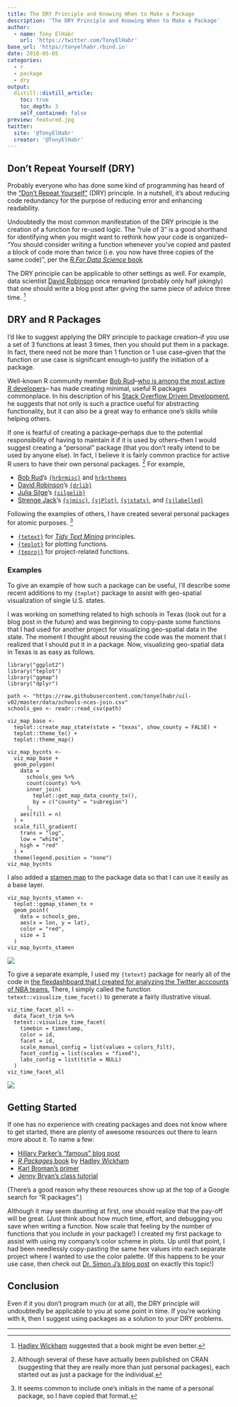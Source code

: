 ```yaml
---
title: The DRY Principle and Knowing When to Make a Package
description: 'The DRY Principle and Knowing When to Make a Package'
author:
  - name: Tony ElHabr
    url: 'https://twitter.com/TonyElHabr'
base_url: 'https//tonyelhabr.rbind.io'
date: 2018-05-05
categories:
  - r
  - package
  - dry
output: 
  distill::distill_article:
    toc: true
    toc_depth: 3
    self_contained: false
preview: featured.jpg
twitter:
  site: '@TonyElHabr'
  creator: '@TonyElHabr'
---
```



Don’t Repeat Yourself (DRY)
---------------------------

Probably everyone who has done some kind of programming has heard of the
[“Don’t Repeat
Yourself”](https://en.wikipedia.org/wiki/Don%27t_repeat_yourself) (DRY)
principle. In a nutshell, it’s about reducing code redundancy for the
purpose of reducing error and enhancing readability.

Undoubtedly the most common manifestation of the DRY principle is the
creation of a function for re-used logic. The “rule of 3” is a good
shorthand for identifying when you might want to rethink how your code
is organized– “You should consider writing a function whenever you’ve
copied and pasted a block of code more than twice (i.e. you now have
three copies of the same code)”, per the [*R For Data Science*
book](http://r4ds.had.co.nz/functions.html)

The DRY principle can be applicable to other settings as well. For
example, data scientist [David Robinson](https://twitter.com/drob) once
remarked (probably only half jokingly) that one should write a blog post
after giving the same piece of advice three time. [^1]

DRY and R Packages
------------------

I’d like to suggest applying the DRY principle to package creation–if
you use a set of 3 functions at least 3 times, then you should put them
in a package. In fact, there need not be more than 1 function or 1 use
case–given that the function or use case is significant enough–to
justify the initiation of a package.

Well-known R community member [Bob Rud](https://rud.is/b)–[who is among
the most active R
developers](https://rud.is/b/2018/04/04/exploring-r-bloggers-posts-with-the-feedly-api/)–
has made creating minimal, useful R packages commonplace. In his
description of his [Stack Overflow Driven
Development](https://rud.is/b/2017/09/28/sodd-stackoverflow-driven-development/),
he suggests that not only is such a practice useful for abstracting
functionality, but it can also be a great way to enhance one’s skills
while helping others.

If one is fearful of creating a package–perhaps due to the potential
responsibility of having to maintain it if it is used by others–then I
would suggest creating a “personal” package (that you don’t really
intend to be used by anyone else). In fact, I believe it is fairly
common practice for active R users to have their own personal packages.
[^2] For example,

-   [Bob Rud](http://rud.is/b)’s
    [`{hrbrmisc}`](https://github.com/hrbrmstr/hrbrmisc) and
    [`hrbrthemes`](https://github.com/hrbrmstr/hrbrthemes)
-   [David Robinson](http://varianceexplained.org)’s
    [`{drlib}`](https://github.com/dgrtwo/drlib)
-   [Julia Silge](https://juliasilge.com)’s
    [`{silgelib}`](https://github.com/juliasilge/silgelib)
-   [Strenge Jack](http://strengejacke.de)’s
    [`{sjmisc}`](https://github.com/strengejacke/sjmisc),
    [`{sjPlot}`](https://github.com/strengejacke/sjPlot),
    [`{sjstats}`](https://github.com/strengejacke/sjstats), and
    [`{sjlabelled}`](https://github.com/strengejacke/sjlabelled)

Following the examples of others, I have created several personal
packages for atomic purposes. [^3]

-   [`{tetext}`](https://github.com/tonyelhabr/tetext) for [*Tidy Text
    Mining*](https://www.tidytextmining.com/) principles.
-   [`{teplot}`](https://github.com/tonyelhabr/teplot) for plotting
    functions.
-   [`{teproj}`](https://github.com/tonyelhabr/teproj) for
    project-related functions.


### Examples

To give an example of how such a package can be useful, I’ll describe
some recent additions to my `{teplot}` package to assist with
geo-spatial visualization of single U.S. states.

I was working on something related to high schools in Texas (look out
for a blog post in the future) and was beginning to copy-paste some
functions that I had used for another project for visualizing
geo-spatial data in the state. The moment I thought about reusing the
code was the moment that I realized that I should put it in a package.
Now, visualizing geo-spatial data in Texas is as easy as follows.

``` {.r}
library("ggplot2")
library("teplot")
library("ggmap")
library("dplyr")

path <- "https://raw.githubusercontent.com/tonyelhabr/uil-v02/master/data/schools-nces-join.csv"
schools_geo <- readr::read_csv(path)

viz_map_base <-
  teplot::create_map_state(state = "texas", show_county = FALSE) +
  teplot::theme_te() +
  teplot::theme_map()

viz_map_bycnts <-
  viz_map_base +
  geom_polygon(
    data =
      schools_geo %>%
      count(county) %>%
      inner_join(
        teplot::get_map_data_county_tx(),
        by = c("county" = "subregion")
      ),
    aes(fill = n)
  ) +
  scale_fill_gradient(
    trans = "log",
    low = "white",
    high = "red"
  ) +
  theme(legend.position = "none")
viz_map_bycnts
```

I also added a [stamen
map](http://maps.stamen.com/#toner/12/37.7706/-122.3782) to the package
data so that I can use it easily as a base layer.

``` {.r}
viz_map_bycnts_stamen <-
  teplot::ggmap_stamen_tx +
  geom_point(
    data = schools_geo,
    aes(x = lon, y = lat),
    color = "red",
    size = 1
  )
viz_map_bycnts_stamen
```

![](viz_map_bycnts_stamen-1.png)

To give a separate example, I used my `{tetext}` package for nearly all
of the code in [the flexdashboard that I created for analyzing the
Twitter acccounts of NBA
teams.](/post/nba-tweets-tms-flexdashboard) There, I
simply called the function `tetext::visualize_time_facet()` to generate
a fairly illustrative visual.

``` {.r}
viz_time_facet_all <-
  data_facet_trim %>%
  tetext::visualize_time_facet(
    timebin = timestamp,
    color = id,
    facet = id,
    scale_manual_config = list(values = colors_filt),
    facet_config = list(scales = "fixed"),
    labs_config = list(title = NULL)
  )
viz_time_facet_all
```

![](viz_map_bycnts-1.png)

Getting Started
---------------

If one has no experience with creating packages and does not know where
to get started, there are plenty of awesome resources out there to learn
more about it. To name a few:

-   [Hillary Parker’s “famous” blog
    post](https://hilaryparker.com/2014/04/29/writing-an-r-package-from-scratch/)
-   [*R Packages* book](http://r-pkgs.had.co.nz/) by [Hadley
    Wickham](https://twitter.com/hadleywickham)
-   [Karl Broman’s primer](http://kbroman.org/pkg_primer/)
-   [Jenny Bryan’s class tutorial](http://stat545.com/packages00_index.html)

(There’s a good reason why these resources show up at the top of a
Google search for “R packages”.)

Although it may seem daunting at first, one should realize that the
pay-off will be great. (Just think about how much time, effort, and
debugging you save when writing a function. Now scale that feeling by
the number of functions that you include in your package!) I created my
first package to assist with using my company’s color scheme in plots.
Up until that point, I had been needlessly copy-pasting the same hex
values into each separate project where I wanted to use the color
palette. (If this happens to be your use case, then check out [Dr. Simon
J’s blog
post](https://drsimonj.svbtle.com/creating-corporate-colour-palettes-for-ggplot2)
on exactly this topic!)


Conclusion
----------
Even if it you don’t program much (or at all), the DRY principle will
undoubtedly be applicable to you at some point in time. If you’re
working with `R`, then I suggest using packages as a solution to your
DRY problems.

------------------------------------------------------------------------

[^1]: [Hadley Wickham](https://twitter.com/hadleywickham) suggested that a book might be even better.

[^2]: Although several of these have actually been published on CRAN (suggesting that they are really more than just personal packages), each started out as just a package for the individual.

[^3]: It seems common to include one’s initials in the name of a personal package, so I have copied that format.

